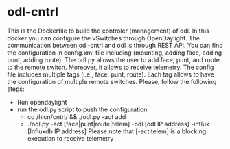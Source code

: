 # odl-cntrl
This is the Dockerfile to build the controler (management) of odl. In this docker you can configure the vSwitches through 
OpenDaylight. The communication between odl-cntrl and odl is through REST API. You can find the configuration in config.xml 
file including (mounting, adding face, adding punt, adding route). 
The odl.py allows the user to add face, punt, and route to the remote switch. Moreover, it allows to receive telemetry. 
The config file includes multiple tags (i.e., face, punt, route). 
Each tag allows to have the configuration of multiple remote switches. Please, follow the following steps:
* Run opendaylight 
* run the odl.py script to push the configuration
    *  cd /hicn/cntrl/ && ./odl.py -act add
    *  ./odl.py -act [face|punt|route|telem] -odl [odl IP address] -influx [Influxdb IP address]
     Please note that [-act telem] is a blocking execution to receive telemetry
